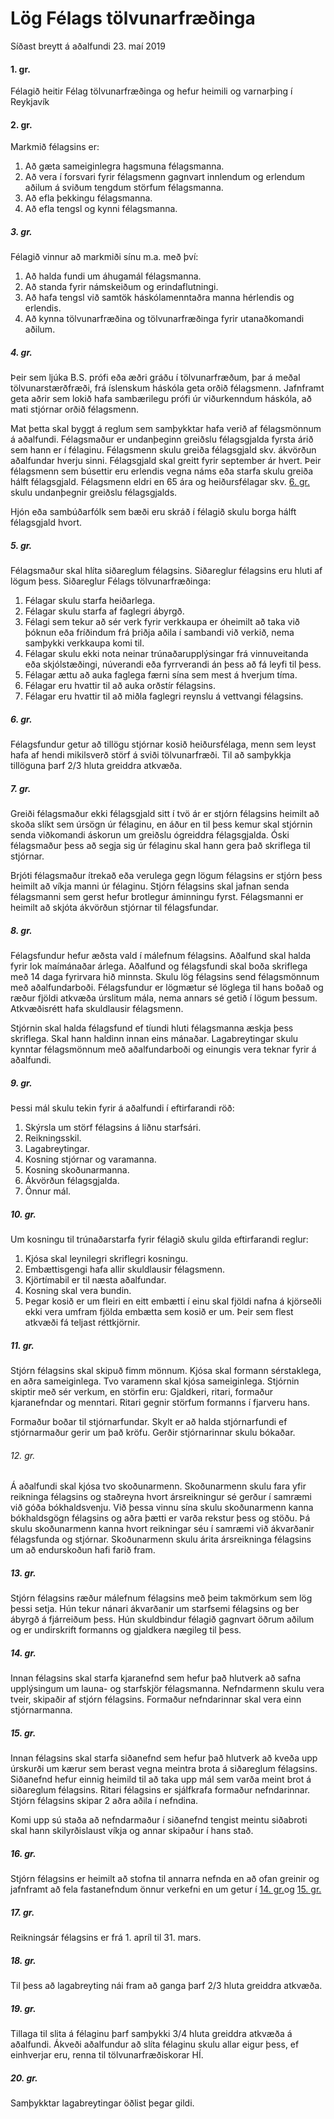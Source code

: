 # Lög Félags tölvunarfræðinga

Síðast breytt á aðalfundi 23. maí 2019

#### 1. gr.

Félagið heitir Félag tölvunarfræðinga og hefur heimili og varnarþing í Reykjavík

#### 2. gr.

Markmið félagsins er:

1. Að gæta sameiginlegra hagsmuna félagsmanna.
2. Að vera í forsvari fyrir félagsmenn gagnvart innlendum og erlendum aðilum á sviðum tengdum störfum félagsmanna.
3. Að efla þekkingu félagsmanna.
4. Að efla tengsl og kynni félagsmanna.

##### 3. gr.

Félagið vinnur að markmiði sínu  m.a. með því:

1. Að halda fundi um  áhugamál félagsmanna.
2. Að standa fyrir námskeiðum og erindaflutningi.
3. Að hafa tengsl við samtök háskólamenntaðra manna hérlendis og  erlendis.
4. Að kynna tölvunarfræðina og tölvunarfræðinga  fyrir utanaðkomandi aðilum.

##### 4. gr.

Þeir sem ljúka B.S. prófi eða æðri gráðu í tölvunarfræðum, þar á meðal tölvunarstærðfræði, frá íslenskum háskóla geta orðið félagsmenn. Jafnframt geta aðrir sem lokið hafa sambærilegu prófi úr viðurkenndum háskóla, að mati stjórnar orðið félagsmenn.

Mat þetta skal byggt á reglum sem samþykktar hafa verið af félagsmönnum  á aðalfundi. Félagsmaður er undanþeginn greiðslu félagsgjalda fyrsta árið sem hann er í félaginu. Félagsmenn skulu greiða félagsgjald skv. ákvörðun aðalfundar  hverju sinni. Félagsgjald skal greitt fyrir september ár hvert. Þeir félagsmenn sem búsettir eru erlendis vegna náms eða starfa skulu greiða hálft félagsgjald. Félagsmenn eldri en 65 ára og heiðursfélagar skv. [6. gr.](#6-gr) skulu undanþegnir greiðslu félagsgjalds.

Hjón eða sambúðarfólk sem bæði eru skráð í félagið skulu borga hálft félagsgjald hvort.


##### 5. gr.

Félagsmaður skal hlíta siðareglum félagsins. Siðareglur félagsins eru hluti af lögum þess.  Siðareglur Félags tölvunarfræðinga:

1. Félagar skulu starfa heiðarlega.
2. Félagar skulu starfa af faglegri  ábyrgð.
3. Félagi sem tekur að sér verk fyrir verkkaupa er óheimilt að taka við  þóknun eða fríðindum frá  þriðja aðila í sambandi við verkið,  nema samþykki verkkaupa komi til.
4. Félagar skulu ekki nota neinar trúnaðarupplýsingar frá vinnuveitanda  eða skjólstæðingi, núverandi eða  fyrrverandi án þess að fá leyfi til  þess.
5. Félagar ættu að auka faglega færni sína sem mest á hverjum  tíma.
6. Félagar eru hvattir til að  auka orðstír félagsins.
7. Félagar eru hvattir til að  miðla faglegri reynslu á vettvangi  félagsins.

##### 6. gr.

Félagsfundur getur að tillögu stjórnar kosið heiðursfélaga, menn sem leyst hafa af hendi mikilsverð störf á sviði tölvunarfræði. Til að samþykkja tillöguna þarf 2/3 hluta greiddra atkvæða.

##### 7. gr.

Greiði félagsmaður ekki félagsgjald sitt í tvö ár er stjórn félagsins heimilt að skoða slíkt sem úrsögn úr félaginu, en áður en til þess  kemur skal stjórnin senda viðkomandi áskorun um greiðslu ógreiddra félagsgjalda. Óski félagsmaður þess að segja sig úr félaginu skal hann gera það skriflega til stjórnar.

Brjóti félagsmaður ítrekað eða verulega gegn lögum félagsins er stjórn þess heimilt að víkja manni úr félaginu. Stjórn félagsins skal jafnan senda félagsmanni sem gerst hefur brotlegur áminningu fyrst. Félagsmanni er heimilt að skjóta ákvörðun stjórnar til félagsfundar.

##### 8. gr.

Félagsfundur hefur æðsta vald í málefnum félagsins. Aðalfund skal halda fyrir lok maímánaðar árlega.  Aðalfund og félagsfundi skal boða skriflega með 14 daga fyrirvara hið minnsta. Skulu lög félagsins send félagsmönnum með aðalfundarboði.  Félagsfundur er lögmætur sé löglega til hans boðað og ræður fjöldi atkvæða úrslitum mála, nema annars sé getið í lögum þessum.  Atkvæðisrétt hafa skuldlausir félagsmenn.

Stjórnin skal halda  félagsfund ef tíundi hluti félagsmanna æskja þess skriflega. Skal hann haldinn innan eins mánaðar. Lagabreytingar skulu kynntar félagsmönnum með aðalfundarboði og einungis vera teknar fyrir á aðalfundi.

##### 9. gr.

Þessi mál skulu tekin fyrir á aðalfundi í eftirfarandi röð:

1. Skýrsla um störf félagsins á liðnu starfsári.
2. Reikningsskil.
3. Lagabreytingar.
4. Kosning stjórnar og varamanna.
5. Kosning skoðunarmanna.
6. Ákvörðun félagsgjalda.
7. Önnur mál.

##### 10. gr.

Um kosningu til trúnaðarstarfa fyrir félagið skulu gilda eftirfarandi reglur:

1. Kjósa skal leynilegri skriflegri kosningu.
2. Embættisgengi hafa allir skuldlausir félagsmenn.
3. Kjörtímabil er til næsta aðalfundar.
4. Kosning skal vera bundin.
5. Þegar kosið er um fleiri en eitt embætti í einu skal fjöldi nafna á kjörseðli ekki vera umfram fjölda embætta sem  kosið er um. Þeir sem flest atkvæði fá teljast réttkjörnir.

##### 11. gr.

Stjórn félagsins skal skipuð fimm  mönnum. Kjósa skal formann sérstaklega, en  aðra sameiginlega. Tvo varamenn skal kjósa sameiginlega.  Stjórnin skiptir með sér verkum, en störfin  eru: Gjaldkeri, ritari, formaður kjaranefndar og menntari.  Ritari gegnir störfum formanns í fjarveru  hans.

Formaður boðar til stjórnarfundar. Skylt er að halda stjórnarfundi ef stjórnarmaður gerir um það kröfu.  Gerðir stjórnarinnar skulu bókaðar.

###### 12. gr.

Á aðalfundi skal kjósa tvo skoðunarmenn. Skoðunarmenn skulu fara yfir reikninga  félagsins og staðreyna hvort ársreikningur sé gerður í samræmi við góða bókhaldsvenju. Við þessa vinnu sína skulu skoðunarmenn kanna bókhaldsgögn félagsins og aðra þætti er varða rekstur þess og  stöðu. Þá skulu skoðunarmenn kanna hvort  reikningar séu í samræmi við  ákvarðanir félagsfunda og stjórnar.  Skoðunarmenn skulu árita ársreikninga  félagsins um að endurskoðun hafi farið  fram.

##### 13. gr.

Stjórn félagsins ræður málefnum félagsins með þeim takmörkum  sem lög þessi setja. Hún tekur nánari ákvarðanir um starfsemi félagsins og ber  ábyrgð á fjárreiðum þess.  Hún skuldbindur félagið gagnvart öðrum aðilum og er undirskrift formanns og gjaldkera nægileg til þess.

##### 14. gr.

Innan félagsins skal starfa kjaranefnd sem hefur það hlutverk að safna upplýsingum um launa- og starfskjör félagsmanna. Nefndarmenn skulu vera tveir, skipaðir af stjórn félagsins. Formaður nefndarinnar skal vera einn stjórnarmanna.

##### 15. gr.

Innan félagsins skal starfa siðanefnd sem hefur það hlutverk að kveða upp úrskurði um  kærur sem berast vegna meintra brota á siðareglum  félagsins. Siðanefnd hefur einnig heimild til að taka upp mál sem varða meint brot á siðareglum félagsins. Ritari félagsins er sjálfkrafa formaður nefndarinnar. Stjórn félagsins skipar 2 aðra aðila í nefndina.

Komi upp sú staða að nefndarmaður í siðanefnd tengist meintu siðabroti skal hann skilyrðislaust víkja og annar skipaður í hans stað.

##### 16. gr.

Stjórn félagsins er heimilt að stofna til annarra nefnda en að ofan greinir og jafnframt að fela fastanefndum önnur verkefni en um getur í [14. gr.](#14-gr)og [15. gr.](#15-gr)

##### 17. gr.

Reikningsár félagsins er frá 1. apríl til 31. mars.

##### 18. gr.

Til þess að lagabreyting nái fram að ganga þarf 2/3 hluta greiddra atkvæða.

##### 19. gr.

Tillaga til slita á félaginu þarf samþykki 3/4 hluta greiddra atkvæða á aðalfundi. Ákveði aðalfundur að slíta félaginu skulu allar eigur þess, ef einhverjar eru, renna til tölvunarfræðiskorar HÍ.

##### 20. gr.

Samþykktar lagabreytingar öðlist þegar gildi.
